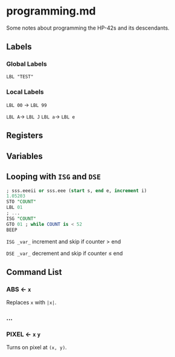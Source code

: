 
# programming.md

Some notes about programming the HP-42s and its descendants.

## Labels

### Global Labels

`LBL "TEST"`

### Local Labels

`LBL 00` → `LBL 99`

`LBL A`→ `LBL J`
`LBL a`→ `LBL e`


## Registers


## Variables


## Looping with `ISG` and `DSE`

```sql
; sss.eeeii or sss.eee (start s, end e, increment i)
1.05203
STO "COUNT"
LBL 01
; ...
ISG "COUNT"
GTO 01 ; while COUNT is < 52
BEEP
```

`ISG _var_` increment and skip if counter > end

`DSE _var_` decrement and skip if counter ≤ end


## Command List

### ABS ← `x`

Replaces `x` with `|x|`.

### ...

### PIXEL ← `x` `y`

Turns on pixel at `(x, y)`.

